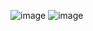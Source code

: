 ![image](https://user-images.githubusercontent.com/93647369/140722397-6eebadf3-09f3-4d38-87f3-6267b056dcf6.png)
![image](https://user-images.githubusercontent.com/93647369/140722439-44f64ed7-3996-4fa1-bc3e-46389e9900f3.png)
